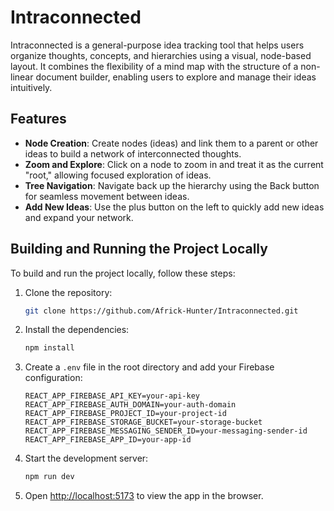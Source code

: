 # Intraconnected

Intraconnected is a general-purpose idea tracking tool that helps users organize thoughts, concepts, and hierarchies using a visual, node-based layout. It combines the flexibility of a mind map with the structure of a non-linear document builder, enabling users to explore and manage their ideas intuitively.

## Features

- **Node Creation**: Create nodes (ideas) and link them to a parent or other ideas to build a network of interconnected thoughts.
- **Zoom and Explore**: Click on a node to zoom in and treat it as the current "root," allowing focused exploration of ideas.
- **Tree Navigation**: Navigate back up the hierarchy using the Back button for seamless movement between ideas.
- **Add New Ideas**: Use the plus button on the left to quickly add new ideas and expand your network.

## Building and Running the Project Locally

To build and run the project locally, follow these steps:

1. Clone the repository:
    ```sh
    git clone https://github.com/Africk-Hunter/Intraconnected.git
    ```

2. Install the dependencies:
    ```sh
    npm install
    ```

3. Create a `.env` file in the root directory and add your Firebase configuration:
    ```env
    REACT_APP_FIREBASE_API_KEY=your-api-key
    REACT_APP_FIREBASE_AUTH_DOMAIN=your-auth-domain
    REACT_APP_FIREBASE_PROJECT_ID=your-project-id
    REACT_APP_FIREBASE_STORAGE_BUCKET=your-storage-bucket
    REACT_APP_FIREBASE_MESSAGING_SENDER_ID=your-messaging-sender-id
    REACT_APP_FIREBASE_APP_ID=your-app-id
    ```

4. Start the development server:
    ```sh
    npm run dev
    ```

5. Open [http://localhost:5173](http://localhost:5173) to view the app in the browser.
